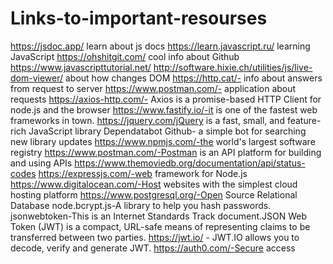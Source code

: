 # Links-to-important-resourses

https://jsdoc.app/                learn about js docs
https://learn.javascript.ru/       learning JavaScript
https://ohshitgit.com/            cool info about Github
https://www.javascripttutorial.net/
http://software.hixie.ch/utilities/js/live-dom-viewer/ about how changes DOM
https://http.cat/- info about answers from request to server
https://www.postman.com/- application about requests
https://axios-http.com/- Axios is a promise-based HTTP Client for node.js and the browser
https://www.fastify.io/-it is one of the fastest web frameworks in town.
https://jquery.com/jQuery is a fast, small, and feature-rich JavaScript library
Dependatabot Github- a simple bot for searching new library updates
https://www.npmjs.com/-the world's largest software registry
https://www.postman.com/-Postman is an API platform for building and using APIs
https://www.themoviedb.org/documentation/api/status-codes
https://expressjs.com/-web framework for Node.js
https://www.digitalocean.com/-Host websites with the simplest cloud hosting platform
https://www.postgresql.org/-Open Source Relational Database
node.bcrypt.js-A library to help you hash passwords.
jsonwebtoken-This is an Internet Standards Track document.JSON Web Token (JWT) is a compact, URL-safe means of representing claims to be transferred between two parties.
https://jwt.io/ - JWT.IO allows you to decode, verify and generate JWT.
https://auth0.com/-Secure access
